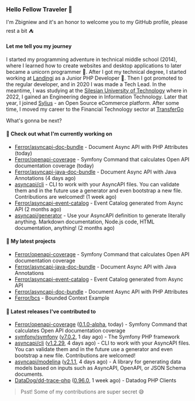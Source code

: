 ### Hello Fellow Traveler 👋

I'm Zbigniew and it's an honor to welcome you to my GitHub profile, please rest a bit ⛺️

#### Let me tell you my journey

I started my programming adventure in technical middle school (2014), where I learned how to create websites and desktop applications to later became a unicorn programmer 🦄. After I got my technical degree, I started working at [Landingi](https://github.com/landingi) as a Junior PHP Developer 🥇. Then I got promoted to the regular developer, and in 2020 I was made a Tech Lead. In the meantime, I was studying at the [Silesian University of Technology](https://www.polsl.pl/en/) where in 2022, I gained an Engineering degree in Information Technology. Later that year, I joined [Sylius](https://github.com/sylius) - an Open Source eCommerce platform. After some time, I moved my career to the Financial Technology sector at [TransferGo](https://github.com/transfergo)

What's gonna be next?

#### 👷 Check out what I'm currently working on

- [Ferror/asyncapi-doc-bundle](https://github.com/Ferror/asyncapi-doc-bundle) - Document Async API with PHP Attributes (today)
- [Ferror/openapi-coverage](https://github.com/Ferror/openapi-coverage) - Symfony Command that calculates Open API documentation coverage (today)
- [Ferror/asyncapi-java-doc-bundle](https://github.com/Ferror/asyncapi-java-doc-bundle) - Document Async API with Java Annotations (4 days ago)
- [asyncapi/cli](https://github.com/asyncapi/cli) - CLI to work with your AsyncAPI files. You can validate them and in the future use a generator and even bootstrap a new file. Contributions are welcomed! (1 week ago)
- [Ferror/asyncapi-event-catalog](https://github.com/Ferror/asyncapi-event-catalog) - Event Catalog generated from Async API (2 months ago)
- [asyncapi/generator](https://github.com/asyncapi/generator) - Use your AsyncAPI definition to generate literally anything. Markdown documentation, Node.js code, HTML documentation, anything! (2 months ago)

#### 🌱 My latest projects

- [Ferror/openapi-coverage](https://github.com/Ferror/openapi-coverage) - Symfony Command that calculates Open API documentation coverage
- [Ferror/asyncapi-java-doc-bundle](https://github.com/Ferror/asyncapi-java-doc-bundle) - Document Async API with Java Annotations
- [Ferror/asyncapi-event-catalog](https://github.com/Ferror/asyncapi-event-catalog) - Event Catalog generated from Async API
- [Ferror/asyncapi-doc-bundle](https://github.com/Ferror/asyncapi-doc-bundle) - Document Async API with PHP Attributes
- [Ferror/bcs](https://github.com/Ferror/bcs) - Bounded Context Example

#### 🔭 Latest releases I've contributed to

- [Ferror/openapi-coverage](https://github.com/Ferror/openapi-coverage) ([0.1.0-alpha](https://github.com/Ferror/openapi-coverage/releases/tag/0.1.0-alpha), today) - Symfony Command that calculates Open API documentation coverage
- [symfony/symfony](https://github.com/symfony/symfony) ([v7.0.2](https://github.com/symfony/symfony/releases/tag/v7.0.2), 1 day ago) - The Symfony PHP framework
- [asyncapi/cli](https://github.com/asyncapi/cli) ([v1.2.29](https://github.com/asyncapi/cli/releases/tag/v1.2.29), 4 days ago) - CLI to work with your AsyncAPI files. You can validate them and in the future use a generator and even bootstrap a new file. Contributions are welcomed!
- [asyncapi/modelina](https://github.com/asyncapi/modelina) ([v2.1.1](https://github.com/asyncapi/modelina/releases/tag/v2.1.1), 4 days ago) - A library for generating data models based on inputs such as AsyncAPI, OpenAPI, or JSON Schema documents.
- [DataDog/dd-trace-php](https://github.com/DataDog/dd-trace-php) ([0.96.0](https://github.com/DataDog/dd-trace-php/releases/tag/0.96.0), 1 week ago) - Datadog PHP Clients

>
> Psst! Some of my contributions are super secret 😅
>
